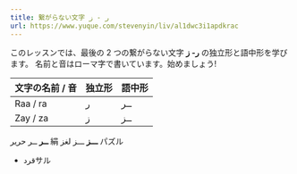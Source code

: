 ```yaml
---
title: 繋がらない文字 ر - ز
url: https://www.yuque.com/stevenyin/liv/al1dwc3i1apdkrac
---
```


このレッスンでは、最後の 2 つの繋がらない文字 **ر- ز** の独立形と語中形を学びます。
名前と音はローマ字で書いています。始めましょう!

| **文字の名前 / 音** | **独立形** | **語中形** |
| --- | --- | --- |
| Raa / ra | ر | ــر |
| Zay / za | ز | ــز |

**ــر**
ــر
حرير
絹
**ـــز**
ـــز
لغز
パズル

- قردサル
